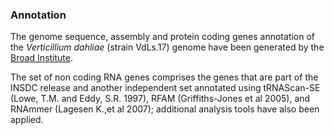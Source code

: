 ### Annotation

The genome sequence, assembly and protein coding genes annotation of the
*Verticillium dahliae* (strain VdLs.17) genome have been generated by
the [Broad
Institute](http://www.broadinstitute.org/annotation/genome/verticillium_dahliae/Info.html).

The set of non coding RNA genes comprises the genes that are part of the
INSDC release and another independent set annotated using tRNAScan-SE
(Lowe, T.M. and Eddy, S.R. 1997), RFAM (Griffiths-Jones et al 2005), and
RNAmmer (Lagesen K.,et al 2007); additional analysis tools have also
been applied.
